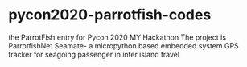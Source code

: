 # pycon2020-parrotfish-codes
the ParrotFish entry for Pycon 2020 MY Hackathon
The project is ParrotfishNet Seamate- a micropython based embedded system GPS tracker  for seagoing passenger in inter island travel
